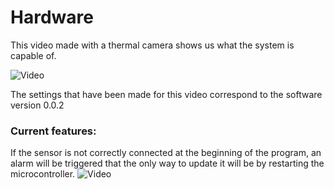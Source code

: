# Hardware

This video made with a thermal camera shows us what the system is capable of.

![Video](https://github.com/FOSH-following-demand/thermostatic-water-bath/blob/master/hardware/flirImage.gif?raw=true)

The settings that have been made for this video correspond to the software version 0.0.2

### Current features:

If the sensor is not correctly connected at the beginning of the program, an alarm will be triggered that the only way to update it will be by restarting the microcontroller.
![Video](https://github.com/FOSH-following-demand/thermostatic-water-bath/blob/master/hardware/AlarmTest.gif?raw=true)
